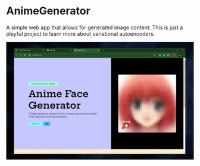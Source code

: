 # AnimeGenerator
A simple web app that allows for generated image content. This is just a playful project to learn more about variational autoencoders.

![The Generator Website](https://github.com/johnathantam/AnimeGenerator/blob/main/previewImages/preview.png?raw=true)